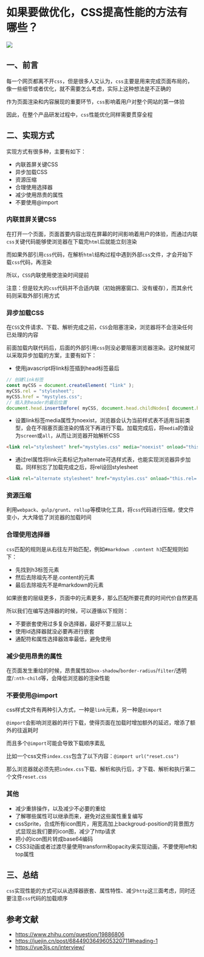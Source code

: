 # 如果要做优化，CSS提高性能的方法有哪些？

 ![](https://static.vue-js.com/c071c820-9fa3-11eb-ab90-d9ae814b240d.png)



## 一、前言

每一个网页都离不开`css`，但是很多人又认为，`css`主要是用来完成页面布局的，像一些细节或者优化，就不需要怎么考虑，实际上这种想法是不正确的

作为页面渲染和内容展现的重要环节，`css`影响着用户对整个网站的第一体验

因此，在整个产品研发过程中，`css`性能优化同样需要贯穿全程



## 二、实现方式



实现方式有很多种，主要有如下：

- 内联首屏关键CSS
- 异步加载CSS
- 资源压缩
- 合理使用选择器
- 减少使用昂贵的属性
- 不要使用@import

### 内联首屏关键CSS

在打开一个页面，页面首要内容出现在屏幕的时间影响着用户的体验，而通过内联`css`关键代码能够使浏览器在下载完`html`后就能立刻渲染

而如果外部引用`css`代码，在解析`html`结构过程中遇到外部`css`文件，才会开始下载`css`代码，再渲染

所以，`CSS`内联使用使渲染时间提前

注意：但是较大的`css`代码并不合适内联（初始拥塞窗口、没有缓存），而其余代码则采取外部引用方式



### 异步加载CSS

在`CSS`文件请求、下载、解析完成之前，`CSS`会阻塞渲染，浏览器将不会渲染任何已处理的内容

前面加载内联代码后，后面的外部引用`css`则没必要阻塞浏览器渲染。这时候就可以采取异步加载的方案，主要有如下：

- 使用javascript将link标签插到head标签最后

```js
// 创建link标签
const myCSS = document.createElement( "link" );
myCSS.rel = "stylesheet";
myCSS.href = "mystyles.css";
// 插入到header的最后位置
document.head.insertBefore( myCSS, document.head.childNodes[ document.head.childNodes.length - 1 ].nextSibling );
```

- 设置link标签media属性为noexist，浏览器会认为当前样式表不适用当前类型，会在不阻塞页面渲染的情况下再进行下载。加载完成后，将`media`的值设为`screen`或`all`，从而让浏览器开始解析CSS

```html
<link rel="stylesheet" href="mystyles.css" media="noexist" onload="this.media='all'">
```

- 通过rel属性将link元素标记为alternate可选样式表，也能实现浏览器异步加载。同样别忘了加载完成之后，将rel设回stylesheet

```html
<link rel="alternate stylesheet" href="mystyles.css" onload="this.rel='stylesheet'">
```



### 资源压缩

利用`webpack`、`gulp/grunt`、`rollup`等模块化工具，将`css`代码进行压缩，使文件变小，大大降低了浏览器的加载时间



### 合理使用选择器

`css`匹配的规则是从右往左开始匹配，例如`#markdown .content h3`匹配规则如下：

- 先找到h3标签元素
- 然后去除祖先不是.content的元素
- 最后去除祖先不是#markdown的元素

如果嵌套的层级更多，页面中的元素更多，那么匹配所要花费的时间代价自然更高

所以我们在编写选择器的时候，可以遵循以下规则：

- 不要嵌套使用过多复杂选择器，最好不要三层以上
- 使用id选择器就没必要再进行嵌套
- 通配符和属性选择器效率最低，避免使用



### 减少使用昂贵的属性

在页面发生重绘的时候，昂贵属性如`box-shadow`/`border-radius`/`filter`/透明度/`:nth-child`等，会降低浏览器的渲染性能



### 不要使用@import

css样式文件有两种引入方式，一种是`link`元素，另一种是`@import`

`@import`会影响浏览器的并行下载，使得页面在加载时增加额外的延迟，增添了额外的往返耗时

而且多个`@import`可能会导致下载顺序紊乱

比如一个css文件`index.css`包含了以下内容：`@import url("reset.css")`

那么浏览器就必须先把`index.css`下载、解析和执行后，才下载、解析和执行第二个文件`reset.css`



### 其他

- 减少重排操作，以及减少不必要的重绘
- 了解哪些属性可以继承而来，避免对这些属性重复编写
- cssSprite，合成所有icon图片，用宽高加上backgroud-position的背景图方式显现出我们要的icon图，减少了http请求
- 把小的icon图片转成base64编码
- CSS3动画或者过渡尽量使用transform和opacity来实现动画，不要使用left和top属性



## 三、总结

`css`实现性能的方式可以从选择器嵌套、属性特性、减少`http`这三面考虑，同时还要注意`css`代码的加载顺序



## 参考文献
- https://www.zhihu.com/question/19886806
- https://juejin.cn/post/6844903649605320711#heading-1
- https://vue3js.cn/interview/